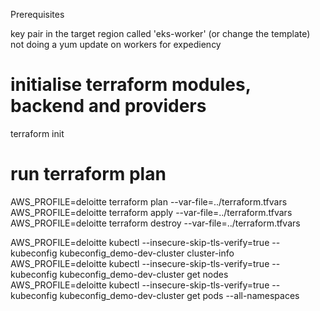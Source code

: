 Prerequisites

key pair in the target region called 'eks-worker'  (or change the template)
not doing a yum update on workers for expediency


# initialise terraform modules, backend and providers
terraform init

# run terraform plan
AWS_PROFILE=deloitte terraform plan    --var-file=../terraform.tfvars
AWS_PROFILE=deloitte terraform apply   --var-file=../terraform.tfvars
AWS_PROFILE=deloitte terraform destroy --var-file=../terraform.tfvars


AWS_PROFILE=deloitte kubectl --insecure-skip-tls-verify=true --kubeconfig kubeconfig_demo-dev-cluster cluster-info
AWS_PROFILE=deloitte kubectl --insecure-skip-tls-verify=true --kubeconfig kubeconfig_demo-dev-cluster get nodes
AWS_PROFILE=deloitte kubectl --insecure-skip-tls-verify=true --kubeconfig kubeconfig_demo-dev-cluster get pods --all-namespaces

